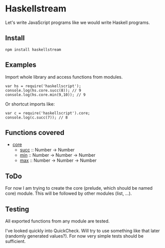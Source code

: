 Haskellstream
=============

Let's write JavaScript programs like we would write Haskell programs. 

Install
-------

    npm install haskellstream

Examples
--------

Import whole library and access functions from modules.

    var hs = require('haskellscript');
    console.log(hs.core.succ(8)); // 9
    console.log(hs.core.min(9,10)); // 9

Or shortcut imports like:

    var c = require('haskellscript').core;
    console.log(c.succ(7)); // 8

Functions covered
-----------------

* [core](lib/core.js)
  * [succ](lib/core.js#L1) :: Number -> Number
  * [min](lib/core.js#L5) :: Number -> Number -> Number
  * [max](lib/core.js#L13) :: Number -> Number -> Number

ToDo
----

For now I am trying to create the core (prelude, which should be named core)
module. This will be followed by other modules (list, ...).

Testing
-------

All exported functions from any module are tested.

I've looked quickly into QuickCheck. Will try to use something like that later
(randomly generated values?). For now very simple tests should be sufficient.
